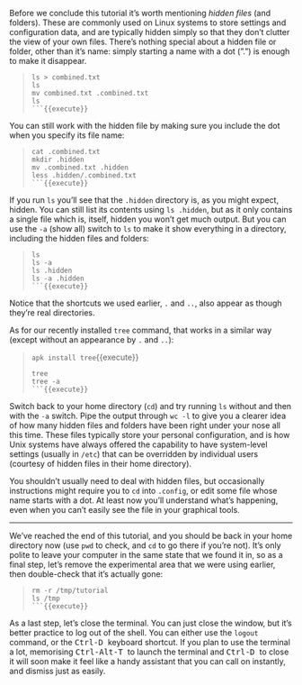 Before we conclude this tutorial it’s worth mentioning _hidden files_ (and folders). These are commonly used on Linux systems to store settings and configuration data, and are typically hidden simply so that they don’t clutter the view of your own files. There’s nothing special about a hidden file or folder, other than it’s name: simply starting a name with a dot (”.”) is enough to make it disappear.
> ```
> ls > combined.txt
> ls
> mv combined.txt .combined.txt
> ls
> ```{{execute}}

You can still work with the hidden file by making sure you include the dot when you specify its file name:
> ```
> cat .combined.txt
> mkdir .hidden
> mv .combined.txt .hidden
> less .hidden/.combined.txt
> ```{{execute}}

If you run `ls` you’ll see that the `.hidden` directory is, as you might expect, hidden. You can still list its contents using `ls .hidden`, but as it only contains a single file which is, itself, hidden you won’t get much output. But you can use the `-a` (show all) switch to `ls` to make it show everything in a directory, including the hidden files and folders:
> ```
> ls
> ls -a
> ls .hidden
> ls -a .hidden
> ```{{execute}}

Notice that the shortcuts we used earlier, `.` and `..`, also appear as though they’re real directories.

As for our recently installed `tree` command, that works in a similar way (except without an appearance by `.` and `..`):
> `apk install tree`{{execute}}
> ```
> tree 
> tree -a
> ```{{execute}}

Switch back to your home directory (`cd`) and try running `ls` without and then with the `-a` switch. Pipe the output through `wc -l` to give you a clearer idea of how many hidden files and folders have been right under your nose all this time. These files typically store your personal configuration, and is how Unix systems have always offered the capability to have system-level settings (usually in `/etc`) that can be overridden by individual users (courtesy of hidden files in their home directory).

You shouldn’t usually need to deal with hidden files, but occasionally instructions might require you to `cd` into `.config`, or edit some file whose name starts with a dot. At least now you’ll understand what’s happening, even when you can’t easily see the file in your graphical tools.

---------------------

We’ve reached the end of this tutorial, and you should be back in your home directory now (use `pwd` to check, and `cd` to go there if you’re not). It’s only polite to leave your computer in the same state that we found it in, so as a final step, let’s remove the experimental area that we were using earlier, then double-check that it’s actually gone:
> ```
> rm -r /tmp/tutorial
> ls /tmp
> ```{{execute}}

As a last step, let’s close the terminal. You can just close the window, but it’s better practice to log out of the shell. You can either use the `logout` command, or the <kbd> Ctrl-D </kbd> keyboard shortcut. If you plan to use the terminal a lot, memorising <kbd> Ctrl-Alt-T </kbd> to launch the terminal and <kbd> Ctrl-D </kbd> to close it will soon make it feel like a handy assistant that you can call on instantly, and dismiss just as easily.

<br/>
